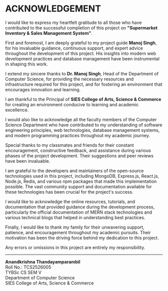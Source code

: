 # ACKNOWLEDGEMENT

I would like to express my heartfelt gratitude to all those who have contributed to the successful completion of this project on **"Supermarket Inventory & Sales Management System"**.

First and foremost, I am deeply grateful to my project guide **Manoj Singh**, for his invaluable guidance, continuous support, and expert advice throughout the development of this project. His insights into modern web development practices and database management have been instrumental in shaping this work.

I extend my sincere thanks to **Dr. Manoj Singh**, Head of the Department of Computer Science, for providing the necessary resources and infrastructure required for this project, and for fostering an environment that encourages innovation and learning.

I am thankful to the Principal of **SIES College of Arts, Science & Commerce** for creating an environment conducive to learning and academic excellence.

I would also like to acknowledge all the faculty members of the Computer Science Department who have contributed to my understanding of software engineering principles, web technologies, database management systems, and modern programming practices throughout my academic journey.

Special thanks to my classmates and friends for their constant encouragement, constructive feedback, and assistance during various phases of the project development. Their suggestions and peer reviews have been invaluable.

I am grateful to the developers and maintainers of the open-source technologies used in this project, including MongoDB, Express.js, React.js, Node.js, Redis, and various npm packages that made this implementation possible. The vast community support and documentation available for these technologies has been crucial for the project's success.

I would like to acknowledge the online resources, tutorials, and documentation that provided guidance during the development process, particularly the official documentation of MERN stack technologies and various technical blogs that helped in understanding best practices.

Finally, I would like to thank my family for their unwavering support, patience, and encouragement throughout my academic pursuits. Their motivation has been the driving force behind my dedication to this project.

Any errors or omissions in this project are entirely my responsibility.

---

**Anandkrishna Thandayamparambil**  
Roll No.: TCS2526005  
TYBSc CS SEM V  
Department of Computer Science  
SIES College of Arts, Science & Commerce
